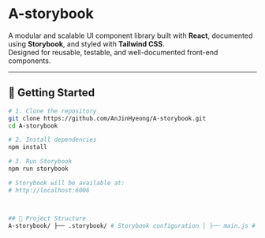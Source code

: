 # A-storybook

A modular and scalable UI component library built with **React**, documented using **Storybook**, and styled with **Tailwind CSS**.  
Designed for reusable, testable, and well-documented front-end components.

---

## 🚀 Getting Started

```bash
# 1. Clone the repository
git clone https://github.com/AnJinHyeong/A-storybook.git
cd A-storybook

# 2. Install dependencies
npm install

# 3. Run Storybook
npm run storybook

# Storybook will be available at:
# http://localhost:6006



## 🧱 Project Structure
A-storybook/ ├── .storybook/ # Storybook configuration │ ├── main.js # Entry point for addons, stories, framework │ └── preview.js # Global decorators, parameters ├── public/ # Static files ├── src/ │ ├── components/ # Reusable UI components │ │ ├── Button.tsx │ │ └── Input.tsx │ └── stories/ # Component stories for Storybook │ ├── Button.stories.tsx │ └── Input.stories.tsx ├── tsconfig.json # TypeScript configuration ├── package.json # Project metadata and dependencies └── README.md # Project documentation